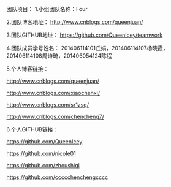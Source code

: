 团队项目：
1.小组团队名称：Four

2.团队博客地址：
http://www.cnblogs.com/queenjuan/

3.团队GITHUB地址：
https://github.com/QueenIcey/teamwork

4.团队成员学号姓名：
201406114101丘娟，201406114107杨晓霞，201406114108周诗琦，201406054124陈程

5.个人博客链接：

http://www.cnblogs.com/queenjuan/

http://www.cnblogs.com/xiaochenxi/

http://www.cnblogs.com/sr1zsq/

http://www.cnblogs.com/chencheng7/

6.个人GITHUB链接：

https://github.com/QueenIcey

https://github.com/nicole01

https://github.com/zhoushiqi

https://github.com/ccccchenchengcccc
